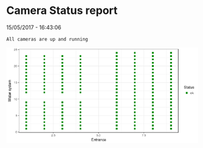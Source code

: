 Camera Status report
================
15/05/2017 - 16:43:06

    All cameras are up and running

![](camreport_files/figure-markdown_github/unnamed-chunk-2-1.png)
